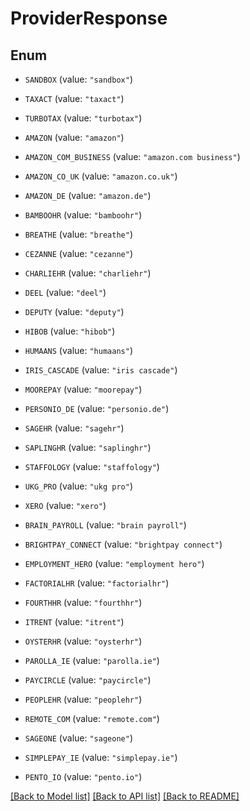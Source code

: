 # ProviderResponse

## Enum


* `SANDBOX` (value: `"sandbox"`)

* `TAXACT` (value: `"taxact"`)

* `TURBOTAX` (value: `"turbotax"`)

* `AMAZON` (value: `"amazon"`)

* `AMAZON_COM_BUSINESS` (value: `"amazon.com business"`)

* `AMAZON_CO_UK` (value: `"amazon.co.uk"`)

* `AMAZON_DE` (value: `"amazon.de"`)

* `BAMBOOHR` (value: `"bamboohr"`)

* `BREATHE` (value: `"breathe"`)

* `CEZANNE` (value: `"cezanne"`)

* `CHARLIEHR` (value: `"charliehr"`)

* `DEEL` (value: `"deel"`)

* `DEPUTY` (value: `"deputy"`)

* `HIBOB` (value: `"hibob"`)

* `HUMAANS` (value: `"humaans"`)

* `IRIS_CASCADE` (value: `"iris cascade"`)

* `MOOREPAY` (value: `"moorepay"`)

* `PERSONIO_DE` (value: `"personio.de"`)

* `SAGEHR` (value: `"sagehr"`)

* `SAPLINGHR` (value: `"saplinghr"`)

* `STAFFOLOGY` (value: `"staffology"`)

* `UKG_PRO` (value: `"ukg pro"`)

* `XERO` (value: `"xero"`)

* `BRAIN_PAYROLL` (value: `"brain payroll"`)

* `BRIGHTPAY_CONNECT` (value: `"brightpay connect"`)

* `EMPLOYMENT_HERO` (value: `"employment hero"`)

* `FACTORIALHR` (value: `"factorialhr"`)

* `FOURTHHR` (value: `"fourthhr"`)

* `ITRENT` (value: `"itrent"`)

* `OYSTERHR` (value: `"oysterhr"`)

* `PAROLLA_IE` (value: `"parolla.ie"`)

* `PAYCIRCLE` (value: `"paycircle"`)

* `PEOPLEHR` (value: `"peoplehr"`)

* `REMOTE_COM` (value: `"remote.com"`)

* `SAGEONE` (value: `"sageone"`)

* `SIMPLEPAY_IE` (value: `"simplepay.ie"`)

* `PENTO_IO` (value: `"pento.io"`)


[[Back to Model list]](../README.md#documentation-for-models) [[Back to API list]](../README.md#documentation-for-api-endpoints) [[Back to README]](../README.md)


